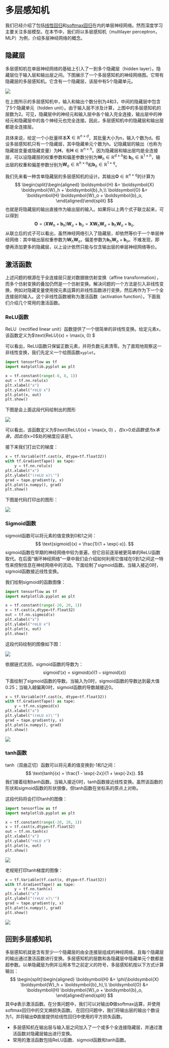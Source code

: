 # 多层感知机

我们已经介绍了包括[线性回归](./linear-regression.md)和[softmax回归](./softmax-regression.md)在内的单层神经网络。然而深度学习主要关注多层模型。在本节中，我们将以多层感知机（multilayer perceptron，MLP）为例，介绍多层神经网络的概念。



## 隐藏层

多层感知机在单层神经网络的基础上引入了一到多个隐藏层（hidden layer）。隐藏层位于输入层和输出层之间。下图展示了一个多层感知机的神经网络图。它带有隐藏层的多层感知机。它含有一个隐藏层，该层中有5个隐藏单元。

![](src/multilayer-perceptron/mlp.svg)

在上图所示的多层感知机中，输入和输出个数分别为4和3，中间的隐藏层中包含了5个隐藏单元（hidden unit）。由于输入层不涉及计算，上图中的多层感知机的层数为2。可见，隐藏层中的神经元和输入层中各个输入完全连接，输出层中的神经元和隐藏层中的各个神经元也完全连接。因此，多层感知机中的隐藏层和输出层都是全连接层。

具体来说，给定一个小批量样本$\boldsymbol{X} \in \mathbb{R}^{n \times d}$，其批量大小为n，输入个数为d。假设多层感知机只有一个隐藏层，其中隐藏单元个数为h。记隐藏层的输出（也称为隐藏层变量或隐藏变量）为$\boldsymbol{H}$，有$\boldsymbol{H} \in \mathbb{R}^{n \times h}$。因为隐藏层和输出层均是全连接层，可以设隐藏层的权重参数和偏差参数分别为$\boldsymbol{W}_h \in \mathbb{R}^{d \times h}$和 $\boldsymbol{b}_h \in \mathbb{R}^{1 \times h}$，输出层的权重和偏差参数分别为$\boldsymbol{W}_o \in \mathbb{R}^{h \times q}$和$\boldsymbol{b}_o \in \mathbb{R}^{1 \times q}$。



我们先来看一种含单隐藏层的多层感知机的设计。其输出$\boldsymbol{O} \in \mathbb{R}^{n \times q}$的计算为
$$
\begin{split}\begin{aligned} \boldsymbol{H} &= \boldsymbol{X} \boldsymbol{W}_h + \boldsymbol{b}_h,\\ \boldsymbol{O} &= \boldsymbol{H} \boldsymbol{W}_o + \boldsymbol{b}_o, \end{aligned}\end{split}
$$
也就是将隐藏层的输出直接作为输出层的输入。如果将以上两个式子联立起来，可以得到
$$
\boldsymbol{O} = (\boldsymbol{X} \boldsymbol{W}_h + \boldsymbol{b}_h)\boldsymbol{W}_o + \boldsymbol{b}_o = \boldsymbol{X} \boldsymbol{W}_h\boldsymbol{W}_o + \boldsymbol{b}_h \boldsymbol{W}_o + \boldsymbol{b}_o.
$$
从联立后的式子可以看出，虽然神经网络引入了隐藏层，却依然等价于一个单层神经网络：其中输出层权重参数为$\boldsymbol{W}_h\boldsymbol{W}_o$，偏差参数为$\boldsymbol{b}_h \boldsymbol{W}_o + \boldsymbol{b}_o$。不难发现，即便再添加更多的隐藏层，以上设计依然只能与仅含输出层的单层神经网络等价。



## 激活函数

上述问题的根源在于全连接层只是对数据做仿射变换（affine transformation），而多个仿射变换的叠加仍然是一个仿射变换。解决问题的一个方法是引入非线性变换，例如对隐藏变量使用按元素运算的非线性函数进行变换，然后再作为下一个全连接层的输入。这个非线性函数被称为激活函数（activation function）。下面我们介绍几个常用的激活函数。



### ReLU函数

ReLU（rectified linear unit）函数提供了一个很简单的非线性变换。给定元素x，该函数定义为$\text{ReLU}(x) = \max(x, 0) $

可以看出，ReLU函数只保留正数元素，并将负数元素清零。为了直观地观察这一非线性变换，我们先定义一个绘图函数`xyplot`。

```python
import tensorflow as tf
import matplotlib.pyplot as plt

x = tf.constant(range(-8, 8, 1))
out = tf.nn.relu(x)
plt.xlabel("x")
plt.ylabel("reLU x")
plt.plot(x, out)
plt.show()
```

下图是会上面这段代码绘制出的图形

![](src/multilayer-perceptron/myplot.png)

可以看出，该函数定义为$\text{ReLU}(x) = \max(x, 0) $，在$x>0$处函数值为$x$本身。因此在$x>0$处的梯度应该是1。

接下来我们打出它的梯度：

```python
x = tf.Variable(tf.cast(x, dtype=tf.float32))
with tf.GradientTape() as tape:
    y = tf.nn.relu(x)
plt.xlabel("x")
plt.ylabel("(reLU x)\'")
grad = tape.gradient(y, x)
plt.plot(x.numpy(), grad)
plt.show()
```

下图是代码打印出的图形：

![](src/multilayer-perceptron/relugrad.png)

### Sigmoid函数

sigmoid函数可以将元素的值变换到0和1之间：
$$
\text{sigmoid}(x) = \frac{1}{1 + \exp(-x)}.
$$
sigmoid函数在早期的神经网络中较为普遍，但它目前逐渐被更简单的ReLU函数取代。在后面“循环神经网络”一章中我们会介绍如何利用它值域在0到1之间这一特性来控制信息在神经网络中的流动。下面绘制了sigmoid函数。当输入接近0时，sigmoid函数接近线性变换。

我们绘制sigmoid的函数图像：

```python
import tensorflow as tf
import matplotlib.pyplot as plt

x = tf.constant(range(-20, 20, 1))
x = tf.cast(x,dtype=tf.float32)
out = tf.nn.sigmoid(x)
plt.xlabel("x")
plt.ylabel("reLU x")
plt.plot(x, out)
plt.show()
```

这段代码绘制的图像如下图：

![](src/multilayer-perceptron/sigmoid.png)

依据链式法则，sigmoid函数的导数为：
$$
\text{sigmoid}'(x) = \text{sigmoid}(x)\left(1-\text{sigmoid}(x)\right)
$$
下面绘制了sigmoid函数的导数。当输入为0时，sigmoid函数的导数达到最大值0.25；当输入越偏离0时，sigmoid函数的导数越接近0。

```python
x = tf.Variable(tf.cast(x, dtype=tf.float32))
with tf.GradientTape() as tape:
    y = tf.nn.sigmoid(x)
plt.xlabel("x")
plt.ylabel("(reLU x)\'")
grad = tape.gradient(y, x)
plt.plot(x.numpy(), grad)
plt.show()
```

![](src/multilayer-perceptron/sigmoidgrad.png)



### tanh函数

tanh（双曲正切）函数可以将元素的值变换到-1和1之间：
$$
\text{tanh}(x) = \frac{1 - \exp(-2x)}{1 + \exp(-2x)}.
$$
我们接着绘制tanh函数。当输入接近0时，tanh函数接近线性变换。虽然该函数的形状和sigmoid函数的形状很像，但tanh函数在坐标系的原点上对称。

这段代码将会打印tanh的图像：

```python
import tensorflow as tf
import matplotlib.pyplot as plt

x = tf.constant(range(-20, 20, 1))
x = tf.cast(x,dtype=tf.float32)
out = tf.nn.tanh(x)
plt.xlabel("x")
plt.ylabel("reLU x")
plt.plot(x, out)
plt.show()
```

![](src/multilayer-perceptron/tanh.png)

老规矩打印tanh梯度的图像：

```python
x = tf.Variable(tf.cast(x, dtype=tf.float32))
with tf.GradientTape() as tape:
    y = tf.nn.tanh(x)
plt.xlabel("x")
plt.ylabel("(reLU x)\'")
grad = tape.gradient(y, x)
plt.plot(x.numpy(), grad)
plt.show()
```

![](src/multilayer-perceptron/tahngard.png)



## 回到多层感知机

多层感知机就是含有至少一个隐藏层的由全连接层组成的神经网络，且每个隐藏层的输出通过激活函数进行变换。多层感知机的层数和各隐藏层中隐藏单元个数都是超参数。以单隐藏层为例并沿用本节之前定义的符号，多层感知机按以下方式计算输出：
$$
\begin{split}\begin{aligned}
\boldsymbol{H} &= \phi(\boldsymbol{X} \boldsymbol{W}_h + \boldsymbol{b}_h),\\
\boldsymbol{O} &= \boldsymbol{H} \boldsymbol{W}_o + \boldsymbol{b}_o,
\end{aligned}\end{split}
$$
其中$\phi$表示激活函数。在分类问题中，我们可以对输出$\boldsymbol{O}$做softmax运算，并使用softmax回归中的交叉熵损失函数。 在回归问题中，我们将输出层的输出个数设为1，并将输出$\boldsymbol{O}$直接提供给线性回归中使用的平方损失函数。

- 多层感知机在输出层与输入层之间加入了一个或多个全连接隐藏层，并通过激活函数对隐藏层输出进行变换。
- 常用的激活函数包括ReLU函数、sigmoid函数和tanh函数。
